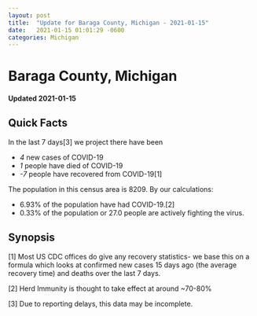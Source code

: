 ```yaml
---
layout: post
title:  "Update for Baraga County, Michigan - 2021-01-15"
date:   2021-01-15 01:01:29 -0600
categories: Michigan
---
```


# Baraga County, Michigan
#### Updated 2021-01-15

## Quick Facts

In the last 7 days[3] we project there have been
- *4* new cases of COVID-19
- *1* people have died of COVID-19
- *-7* people have recovered from COVID-19[1]

The population in this census area is 8209. By our calculations:
- 6.93% of the population have had COVID-19.[2]
- 0.33% of the population or 27.0 people are actively fighting the virus.

## Synopsis




[1] Most US CDC offices do give any recovery statistics- we base this on a formula which looks at confirmed new cases
15 days ago (the average recovery time) and deaths over the last 7 days.

[2] Herd Immunity is thought to take effect at around ~70-80%

[3] Due to reporting delays, this data may be incomplete.
 
    